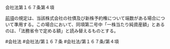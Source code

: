 会社法第１６７条第４項

[前項](会社法＿＿＿＿第１６７条第３項)の規定は、当該株式会社の社債及び新株予約権について端数がある場合について準用する。この場合において、同項第二号中「一株当たり純資産額」とあるのは、「法務省令で定める額」と読み替えるものとする。

#会社法
#会社法/第１６７条
#会社法/第１６７条/第４項
